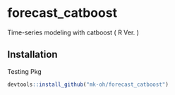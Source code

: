 # forecast_catboost
Time-series modeling with catboost ( R Ver. )

## Installation
Testing Pkg
```r
devtools::install_github("mk-oh/forecast_catboost")
```

